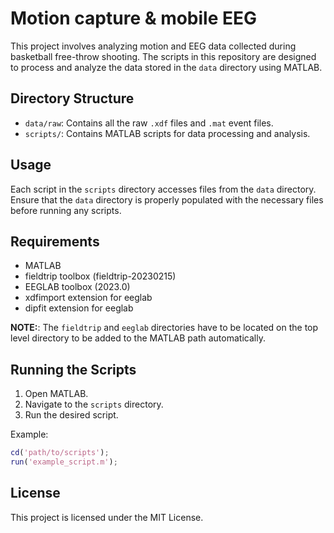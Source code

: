 # Motion capture & mobile EEG 

This project involves analyzing motion and EEG data collected during basketball free-throw shooting. The scripts in this repository are designed to process and analyze the data stored in the `data` directory using MATLAB.

## Directory Structure

- `data/raw`: Contains all the raw `.xdf` files and `.mat` event files.
- `scripts/`: Contains MATLAB scripts for data processing and analysis.

## Usage

Each script in the `scripts` directory accesses files from the `data` directory. Ensure that the `data` directory is properly populated with the necessary files before running any scripts.

## Requirements

- MATLAB
- fieldtrip toolbox (fieldtrip-20230215)
- EEGLAB toolbox (2023.0)
- xdfimport extension for eeglab
- dipfit extension for eeglab

**NOTE:**: The `fieldtrip` and `eeglab` directories have to be located on the top level directory to be added to the MATLAB path automatically.

## Running the Scripts

1. Open MATLAB.
2. Navigate to the `scripts` directory.
3. Run the desired script.

Example:
```matlab
cd('path/to/scripts');
run('example_script.m');
```

## License

This project is licensed under the MIT License.
